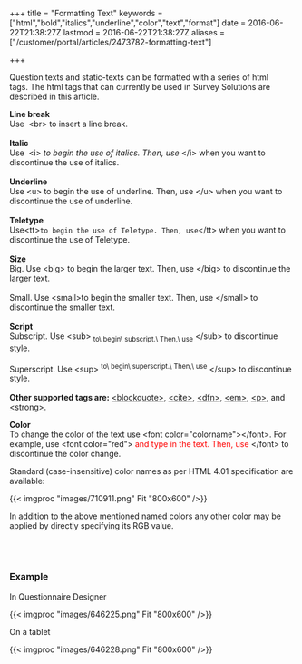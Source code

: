 ﻿+++
title = "Formatting Text"
keywords = ["html","bold","italics","underline","color","text","format"]
date = 2016-06-22T21:38:27Z
lastmod = 2016-06-22T21:38:27Z
aliases = ["/customer/portal/articles/2473782-formatting-text"]

+++

Question texts and static-texts can be formatted with a series of html
tags. The html tags that can currently be used in Survey Solutions are
described in this article.    
  
  
**Line break**  
Use  &lt;br&gt; to insert a line break.   
   
**Italic**  
Use  &lt;i&gt; *to begin the use of italics. Then, use* &lt;/i&gt; when
you want to discontinue the use of italics.   
   
**Underline**  
Use &lt;u&gt; <span class="underline">to begin the use of underline.
Then, use</span> &lt;/u&gt; when you want to discontinue the use of
underline.   
   
**Teletype**  
Use&lt;tt&gt;`to begin the use of Teletype. Then, use`&lt;/tt&gt; when
you want to discontinue the use of Teletype.  
   
**Size**  
Big. Use &lt;big&gt; to begin the larger text. Then, use &lt;/big&gt; to
discontinue the larger text.  
   
Small. Use &lt;small&gt;to begin the smaller text. Then, use
&lt;/small&gt; to discontinue the smaller text.  
   
**Script**  
Subscript. Use &lt;sub&gt; <sub>to\ begin\ subscript.\ Then,\ use</sub>
&lt;/sub&gt; to discontinue style.   
   
Superscript. Use &lt;sup&gt;
<sup>to\ begin\ superscript.\ Then,\ use</sup> &lt;/sup&gt; to
discontinue style.  
   
**Other supported tags are:**
[&lt;blockquote&gt;](http://www.w3schools.com/tags/tag_blockquote.asp),
[&lt;cite&gt;](http://www.w3schools.com/tags/tag_cite.asp),
[&lt;dfn&gt;](http://www.w3schools.com/tags/tag_dfn.asp),
[&lt;em&gt;](http://www.w3schools.com/tags/tag_em.asp),
[&lt;p&gt;](http://www.w3schools.com/tags/tag_p.asp), and
[&lt;strong&gt;](http://www.w3schools.com/tags/tag_strong.asp).   
  
**Color**  
To change the color of the text use &lt;font
color="colorname"&gt;&lt;/font&gt;. For example, use &lt;font
color="red"&gt; <span style="color:#FF0000;">and type in the text. Then,
use </span>&lt;/font&gt; to discontinue the color change.  
  
Standard (case-insensitive) color names as per HTML 4.01 specification
are available:  
  
{{< imgproc "images/710911.png" Fit "800x600" />}}  
  
In addition to the above mentioned named colors any other color may be
applied by directly specifying its RGB value.  
 

 

### Example

  
In Questionnaire Designer  
  
{{< imgproc "images/646225.png" Fit "800x600" />}}  
  
On a tablet  
  
{{< imgproc "images/646228.png" Fit "800x600" />}}

